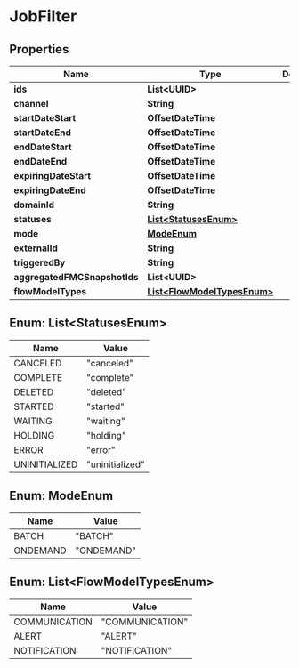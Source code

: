 

# JobFilter


## Properties

| Name | Type | Description | Notes |
|------------ | ------------- | ------------- | -------------|
|**ids** | **List&lt;UUID&gt;** |  |  [optional] |
|**channel** | **String** |  |  [optional] |
|**startDateStart** | **OffsetDateTime** |  |  [optional] |
|**startDateEnd** | **OffsetDateTime** |  |  [optional] |
|**endDateStart** | **OffsetDateTime** |  |  [optional] |
|**endDateEnd** | **OffsetDateTime** |  |  [optional] |
|**expiringDateStart** | **OffsetDateTime** |  |  [optional] |
|**expiringDateEnd** | **OffsetDateTime** |  |  [optional] |
|**domainId** | **String** |  |  [optional] |
|**statuses** | [**List&lt;StatusesEnum&gt;**](#List&lt;StatusesEnum&gt;) |  |  [optional] |
|**mode** | [**ModeEnum**](#ModeEnum) |  |  [optional] |
|**externalId** | **String** |  |  [optional] |
|**triggeredBy** | **String** |  |  [optional] |
|**aggregatedFMCSnapshotIds** | **List&lt;UUID&gt;** |  |  [optional] |
|**flowModelTypes** | [**List&lt;FlowModelTypesEnum&gt;**](#List&lt;FlowModelTypesEnum&gt;) |  |  [optional] |



## Enum: List&lt;StatusesEnum&gt;

| Name | Value |
|---- | -----|
| CANCELED | &quot;canceled&quot; |
| COMPLETE | &quot;complete&quot; |
| DELETED | &quot;deleted&quot; |
| STARTED | &quot;started&quot; |
| WAITING | &quot;waiting&quot; |
| HOLDING | &quot;holding&quot; |
| ERROR | &quot;error&quot; |
| UNINITIALIZED | &quot;uninitialized&quot; |



## Enum: ModeEnum

| Name | Value |
|---- | -----|
| BATCH | &quot;BATCH&quot; |
| ONDEMAND | &quot;ONDEMAND&quot; |



## Enum: List&lt;FlowModelTypesEnum&gt;

| Name | Value |
|---- | -----|
| COMMUNICATION | &quot;COMMUNICATION&quot; |
| ALERT | &quot;ALERT&quot; |
| NOTIFICATION | &quot;NOTIFICATION&quot; |



